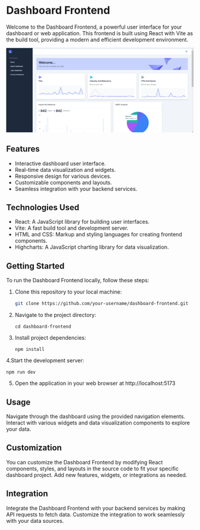# Dashboard Frontend

Welcome to the Dashboard Frontend, a powerful user interface for your dashboard or web application. This frontend is built using React with Vite as the build tool, providing a modern and efficient development environment.

![App Preview](dashboard-app-preview.png)

## Features

- Interactive dashboard user interface.
- Real-time data visualization and widgets.
- Responsive design for various devices.
- Customizable components and layouts.
- Seamless integration with your backend services.

## Technologies Used

- React: A JavaScript library for building user interfaces.
- Vite: A fast build tool and development server.
- HTML and CSS: Markup and styling languages for creating frontend components.
- Highcharts: A JavaScript charting library for data visualization.

## Getting Started

To run the Dashboard Frontend locally, follow these steps:

1. Clone this repository to your local machine:

   ```bash
   git clone https://github.com/your-username/dashboard-frontend.git
 2. Navigate to the project directory:
    ```
    cd dashboard-frontend
3. Install project dependencies:
    ```
   npm install
4.Start the development server:
  ```
  npm run dev
  ```
5. Open the application in your web browser at http://localhost:5173

 ## Usage
   Navigate through the dashboard using the provided navigation elements. Interact with various widgets and data visualization components to explore your data.
   
## Customization
   You can customize the Dashboard Frontend by modifying React components, styles, and layouts in the source code to fit your specific dashboard project. Add new features, widgets, or integrations as needed.

## Integration
Integrate the Dashboard Frontend with your backend services by making API requests to fetch data. Customize the integration to work seamlessly with your data sources.

